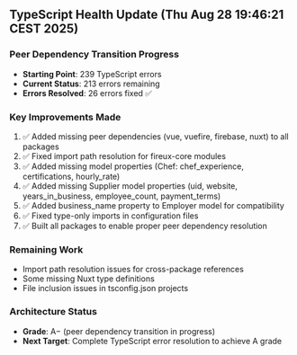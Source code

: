 ## TypeScript Health Update (Thu Aug 28 19:46:21 CEST 2025)

### Peer Dependency Transition Progress 
- **Starting Point**: 239 TypeScript errors
- **Current Status**: 213 errors remaining
- **Errors Resolved**: 26 errors fixed ✅

### Key Improvements Made
1. ✅ Added missing peer dependencies (vue, vuefire, firebase, nuxt) to all packages
2. ✅ Fixed import path resolution for fireux-core modules  
3. ✅ Added missing model properties (Chef: chef_experience, certifications, hourly_rate)
4. ✅ Added missing Supplier model properties (uid, website, years_in_business, employee_count, payment_terms)
5. ✅ Added business_name property to Employer model for compatibility
6. ✅ Fixed type-only imports in configuration files
7. ✅ Built all packages to enable proper peer dependency resolution

### Remaining Work
- Import path resolution issues for cross-package references
- Some missing Nuxt type definitions
- File inclusion issues in tsconfig.json projects

### Architecture Status
- **Grade**: A− (peer dependency transition in progress) 
- **Next Target**: Complete TypeScript error resolution to achieve A grade
